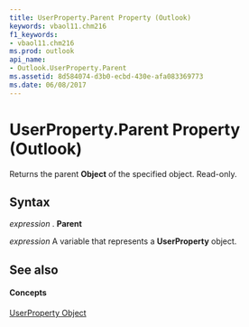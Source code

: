 ```yaml
---
title: UserProperty.Parent Property (Outlook)
keywords: vbaol11.chm216
f1_keywords:
- vbaol11.chm216
ms.prod: outlook
api_name:
- Outlook.UserProperty.Parent
ms.assetid: 8d584074-d3b0-ecbd-430e-afa083369773
ms.date: 06/08/2017
---
```



# UserProperty.Parent Property (Outlook)

Returns the parent  **Object** of the specified object. Read-only.


## Syntax

 _expression_ . **Parent**

 _expression_ A variable that represents a **UserProperty** object.


## See also


#### Concepts


[UserProperty Object](Outlook.UserProperty.md)

